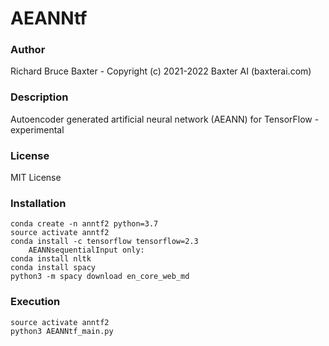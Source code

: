 # AEANNtf

### Author

Richard Bruce Baxter - Copyright (c) 2021-2022 Baxter AI (baxterai.com)

### Description

Autoencoder generated artificial neural network (AEANN) for TensorFlow - experimental 

### License

MIT License

### Installation
```
conda create -n anntf2 python=3.7
source activate anntf2
conda install -c tensorflow tensorflow=2.3
	AEANNsequentialInput only:
conda install nltk
conda install spacy
python3 -m spacy download en_core_web_md
```

### Execution
```
source activate anntf2
python3 AEANNtf_main.py
```
